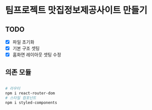 # 팀프로젝트 맛집정보제공사이트 만들기

## TODO

- [x] 파일 초기화
- [x] 기본 구조 셋팅
- [x] 홈화면 레이아웃 셋팅 수정

## 의존 모듈

```bash

# 라우터
npm i react-router-dom
# 스타일 컴포넌트
npm i styled-components


```

